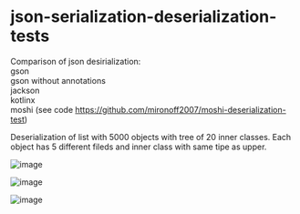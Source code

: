 # json-serialization-deserialization-tests

Comparison of json desirialization:
  <br />gson
  <br />gson without annotations
  <br />jackson 
  <br />kotlinx
  <br />moshi (see code https://github.com/mironoff2007/moshi-deserialization-test)
  
  Deserialization of list with 5000 objects with tree of 20 inner classes. Each object has 5 different fileds and inner class with same tipe as upper. 
  
  
![image](https://user-images.githubusercontent.com/18057056/188313381-e142388e-f03c-4657-bbb9-6d0327b97b91.png)

![image](https://user-images.githubusercontent.com/18057056/188313395-22cbdfca-27df-49a2-adde-9038e6259399.png)

![image](https://user-images.githubusercontent.com/18057056/188313406-da14eb1b-0f20-4ae3-8140-2e7070420c89.png)


